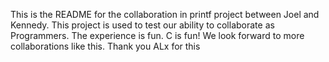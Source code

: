 This is the README for the collaboration in printf project between Joel and Kennedy. This project is used to test our ability to collaborate as Programmers. The experience is fun. C is fun! We look forward to more collaborations like this. Thank you ALx for this
